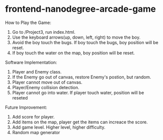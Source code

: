 frontend-nanodegree-arcade-game
===============================

How to Play the Game:
1. Go to /Project3, run index.html.
2. Use the keyboard arrows(up, down, left, right) to move the boy.
3. Avoid the boy touch the bugs. If boy touch the bugs, boy position will be reset.
4. If boy touch the water on the map, boy position will be reset.

Software Implementation:
1. Player and Enemy class.
2. If the Enemy go out of canvas, restore Enemy's postion, but random.
3. Player cannot move out of canvas.
4. Player/Enemy collision detection.
5. Player cannot go into water. If player touch water, position will be reseted

Future Improvement:
1. Add score for player.
2. Add items on the map, player get the items can increace the score.
3. Add game level. Higher level, higher difficulty.
4. Random map generator


